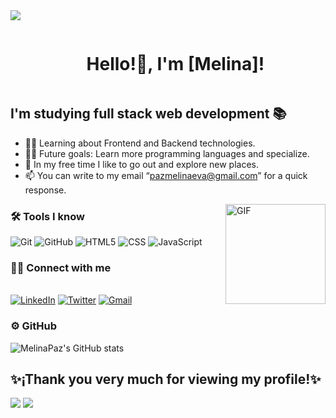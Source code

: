 <img src="https://user-images.githubusercontent.com/73097560/115834477-dbab4500-a447-11eb-908a-139a6edaec5c.gif">
<!--Inicio-->
<div id="user-content-toc">
  <ul align="center">
    <summary><h1 style="display: inline-block">Hello!👋, I'm [Melina]!</h1></summary>
  </ul>
</div>

## I'm studying full stack web development 📚

- 👨‍💻 Learning about Frontend and Backend technologies.
- 💪🏼 Future goals: Learn more programming languages and specialize.
- 🧉 In my free time I like to go out and explore new places.
- 📫 You can write to my email “pazmelinaeva@gmail.com” for a quick response.

<img src="https://i.giphy.com/media/v1.Y2lkPTc5MGI3NjExM2w4NmhkNzhtZ3NwaXloeThydjlyZ3BjcXkwYmxzd3hzZHkxdXBnYSZlcD12MV9pbnRlcm5hbF9naWZfYnlfaWQmY3Q9Zw/3o85xyGspig9UUbHc4/giphy.gif" align="right" alt="GIF" height="160px"/>

<h3>🛠 Tools I know</h3> 

  ![Git](https://img.shields.io/badge/Git-F05032?style=for-the-badge&logo=git&logoColor=white)
  ![GitHub](https://img.shields.io/badge/GitHub-100000?style=for-the-badge&logo=github&logoColor=white)
  ![HTML5](https://img.shields.io/badge/HTML5-E34F26?style=for-the-badge&logo=html5&logoColor=white)
  ![CSS](https://img.shields.io/badge/CSS-239120?&style=for-the-badge&logo=css3&logoColor=white)
  ![JavaScript](https://img.shields.io/badge/JavaScript-323330?style=for-the-badge&logo=javascript&logoColor=F7DF1E)

<h3>🤝🏻 Connect with me </h3> 
<br>
<a href="https://www.linkedin.com/in/meliev9/"><img src="https://img.shields.io/badge/linkedin-%230077B5.svg?&style=for-the-badge&logo=linkedin&logoColor=white" alt="LinkedIn" /></a>
<a href="https://x.com/home"><img src="https://img.shields.io/badge/Twitter-1DA1F2?style=for-the-badge&logo=twitter&logoColor=white" alt="Twitter" /></a>
<a href="mailto:pazmelinaeva@gmail.com?subject=Hola%20"><img src="https://img.shields.io/badge/gmail-%23D14836.svg?&style=for-the-badge&logo=gmail&logoColor=white" alt="Gmail"/></a>

<h3>⚙️ GitHub </h3>

![MelinaPaz's GitHub stats](https://github-readme-stats.vercel.app/api?username=MelinaPaz&hide=contribs,prs&theme=tokyonight)

<h2>✨¡Thank you very much for viewing my profile!✨</h2> 
<img src="https://media.tenor.com/Rc9fMpcDoKUAAAAi/blankies-pepe.gif"/>

<img src="https://user-images.githubusercontent.com/73097560/115834477-dbab4500-a447-11eb-908a-139a6edaec5c.gif">

